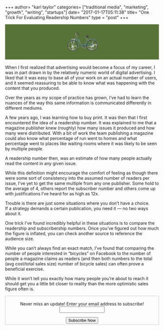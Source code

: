 +++
author= "karl taylor"
categories= ["traditional media", "marketing", "growth", "writing", "startups"]
date= "2017-01-17T05:11:38"
title= "One Trick For Evaluating Readership Numbers"
type = "post"
+++

  ![](https://raw.githubusercontent.com/karljtaylor/kjt/blog/content/assets/024fe-1whqswlo_w8icgytflizyfg.png)  


 When I first realized that advertising would become a focus of my career, I was in part drawn in by the relatively numeric world of digital advertising. I liked that it was easy to base all of your work on an actual number of users, and it seemed reassuring to be able to know what was happening with the content that you produced.

 Over the years as my scope of practice has grown, I’ve had to learn the nuances of the way this same information is communicated differently in different mediums.

 A few years ago, I was learning how to buy print. It was then that I first encountered the idea of a readership number. It was explained to me that a magazine publisher knew (roughly) how many issues it produced and how many were distributed. With a bit of work the team publishing a magazine could also know what percentage of run went to homes and what percentage went to places like waiting rooms where it was likely to be seen by multiple people.

 A readership number then, was an estimate of how many people actually read the content in any given issue.

 While this definition might encourage the comfort of feeling as though there were some sort of consistency into the assumed number of readers per issue, I’ve yet to get the same multiple from any one publisher. Some hold to the average of 4, others report the subscriber number and others come up with justifications I’ve heard for as high as 12x.

 Trouble is there are just some situations where you don’t have a choice.   
If a strategy demands a certain publication, you need it — no two ways about it.

 One trick I’ve found incredibly helpful in these situations is to compare the readership and subscribership numbers. Once you’ve figured out how much the figure is inflated, you can check another source to reference the audience size.

 While you can’t always find an exact match, I’ve found that comparing the number of people interested in “bicycles” on Facebook to the number of people a magazine claims as readers (and then both numbers to the total (avg cost/total sales size) number of bicycle sales) can often prove a beneficial exercise.

 While it won’t tell you exactly how many people you’re about to reach it should get you a little bit closer to reality than the more optimistic sales figure often is.

 <form style="border:1px solid #ccc;padding:3px;text-align: center;" action="https://tinyletter.com/karljtaylor" method="post" target="popupwindow" onsubmit="window.open('https://tinyletter.com/karljtaylor', 'popupwindow', 'scrollbars=yes,width=800,height=600');return true" _lpchecked="1">
     <p style="
      display: flex;
      align-items: center;
      flex-direction: column;
  "><label for="tlemail">Never miss an update! Enter your email address to subscribe!</label>
       <input type="text" name="email" id="tlemail" style="
      width: 140px;
  "></p>
     <input type="hidden" value="1" name="embed"><input type="submit" value="Subscribe Now">
  </form>
